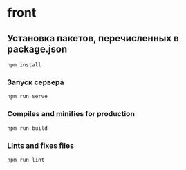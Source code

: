 # front

## Установка пакетов, перечисленных в package.json
```
npm install
```

### Запуск сервера 
```
npm run serve
```

### Compiles and minifies for production
```
npm run build
```

### Lints and fixes files
```
npm run lint
```

